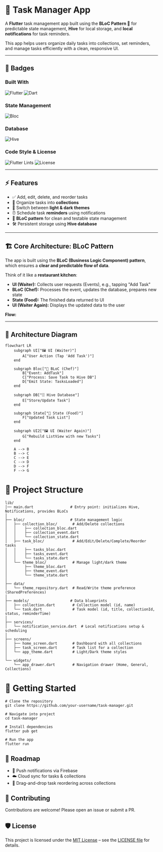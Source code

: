 # 📝 Task Manager App  

A **Flutter** task management app built using the **BLoC Pattern 🧠** for predictable state management, **Hive** for local storage, and **local notifications** for task reminders.  

This app helps users organize daily tasks into collections, set reminders, and manage tasks efficiently with a clean, responsive UI.  

---
## 📛 Badges

### Built With
![Flutter](https://img.shields.io/badge/Flutter-%2302569B.svg?style=for-the-badge&logo=flutter&logoColor=white)
![Dart](https://img.shields.io/badge/dart-%230175C2.svg?style=for-the-badge&logo=dart&logoColor=white)

### State Management
![Bloc](https://img.shields.io/badge/Bloc-Library-blue?style=for-the-badge&logo=flutter&logoColor=white)

### Database
![Hive](https://img.shields.io/badge/Hive-NoSQL%20Database-purple?style=for-the-badge&logo=hive&logoColor=white)

### Code Style & License
![Flutter Lints](https://img.shields.io/badge/style-flutter__lints-blue?style=for-the-badge)
![License](https://img.shields.io/badge/License-MIT-green.svg?style=for-the-badge)

---

## ⚡ Features  
- ✅ Add, edit, delete, and reorder tasks  
- 📂 Organize tasks into **collections**  
- 🎨 Switch between **light & dark themes**  
- ⏰ Schedule task **reminders** using notifications  
- 🧠 **BLoC pattern** for clean and testable state management  
- 🛠️ Persistent storage using **Hive database**  

---

## 🏗️ Core Architecture: BLoC Pattern  

The app is built using the **BLoC (Business Logic Component) pattern**, which ensures a **clear and predictable flow of data**.  

Think of it like a **restaurant kitchen**:  

- **UI (Waiter):** Collects user requests (Events), e.g., tapping "Add Task"  
- **BLoC (Chef):** Processes the event, updates the database, prepares new state  
- **State (Food):** The finished data returned to UI  
- **UI (Waiter Again):** Displays the updated data to the user  

**Flow:**  


---

## 🧩 Architecture Diagram  

```mermaid
flowchart LR
    subgraph UI["🖼️ UI (Waiter)"]
        A["User Action (Tap 'Add Task')"]
    end

    subgraph Bloc["🧠 BLoC (Chef)"]
        B["Event: AddTask"]
        C["Process: Save Task to Hive DB"]
        D["Emit State: TasksLoaded"]
    end

    subgraph DB["🗄️ Hive Database"]
        E["Store/Update Task"]
    end

    subgraph State["🍲 State (Food)"]
        F["Updated Task List"]
    end

    subgraph UI2["🖼️ UI (Waiter Again)"]
        G["Rebuild ListView with new Tasks"]
    end

    A --> B
    B --> C
    C --> E
    C --> D
    D --> F
    F --> G
```

# 📂 Project Structure

```
lib/
│── main.dart                 # Entry point: initializes Hive, Notifications, provides BLoCs
│
├── bloc/                     # State management logic
│   ├── collection_bloc/       # Add/Delete collections
│   │    ├── collection_bloc.dart
│   │    ├── collection_event.dart
│   │    └── collection_state.dart
│   ├── task_bloc/             # Add/Edit/Delete/Complete/Reorder tasks
│   │    ├── tasks_bloc.dart
│   │    ├── tasks_event.dart
│   │    └── tasks_state.dart
│   └── theme_bloc/            # Manage light/dark theme
│        ├── theme_bloc.dart
│        ├── theme_event.dart
│        └── theme_state.dart
│
├── data/
│   └── theme_repository.dart  # Read/Write theme preference (SharedPreferences)
│
├── models/                   # Data blueprints
│   ├── collection.dart        # Collection model (id, name)
│   └── task.dart              # Task model (id, title, collectionId, status, reminderTime)
│
├── services/
│   └── notification_service.dart  # Local notifications setup & scheduling
│
├── screens/
│   ├── home_screen.dart       # Dashboard with all collections
│   ├── task_screen.dart       # Task list for a collection
│   └── app_theme.dart         # Light/Dark theme styles
│
└── widgets/
    └── app_drawer.dart        # Navigation drawer (Home, General, Collections)

```

# 🚀 Getting Started
```
# Clone the repository
git clone https://github.com/your-username/task-manager.git

# Navigate into project
cd task-manager

# Install dependencies
flutter pub get

# Run the app
flutter run

```
## 📌 Roadmap

* 🔔 Push notifications via Firebase
* ☁️ Cloud sync for tasks & collections
* 🧩 Drag-and-drop task reordering across collections

## 🤝 Contributing

Contributions are welcome! Please open an issue or submit a PR.

## 🛡️ License

This project is licensed under the [MIT License](https://opensource.org/licenses/MIT) – see the [LICENSE file](./LICENSE) for details.
